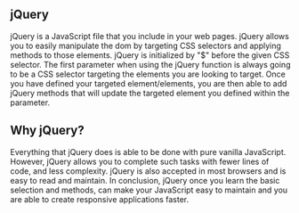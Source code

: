 ## jQuery

jQuery is a JavaScript file that you include in your web pages. jQuery allows you to easily manipulate the dom by targeting CSS selectors and applying methods to those elements. jQuery is initialized by "$" before the given CSS selector. The first parameter when using the jQuery function is always going to be a CSS selector targeting the elements you are looking to target. Once you have defined your targeted element/elements, you are then able to add jQuery methods that will update the targeted element you defined within the parameter.

## Why jQuery?

Everything that jQuery does is able to be done with pure vanilla JavaScript. However, jQuery allows you to complete such tasks with fewer lines of code, and less complexity. jQuery is also accepted in most browsers and is easy to read and maintain. In conclusion, jQuery once you learn the basic selection and methods, can make your JavaScript easy to maintain and you are able to create responsive applications faster.